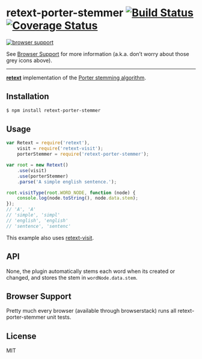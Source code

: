 # retext-porter-stemmer [![Build Status](https://travis-ci.org/wooorm/retext-porter-stemmer.svg?branch=master)](https://travis-ci.org/wooorm/retext-porter-stemmer) [![Coverage Status](https://img.shields.io/coveralls/wooorm/retext-porter-stemmer.svg)](https://coveralls.io/r/wooorm/retext-porter-stemmer?branch=master)

[![browser support](https://ci.testling.com/wooorm/retext-porter-stemmer.png) ](https://ci.testling.com/wooorm/retext-porter-stemmer)

See [Browser Support](#browser-support) for more information (a.k.a. don’t worry about those grey icons above).

---

**[retext](https://github.com/wooorm/retext "Retext")** implementation of the [Porter stemming algorithm](http://tartarus.org/martin/PorterStemmer/).

## Installation

```sh
$ npm install retext-porter-stemmer
```

## Usage

```js
var Retext = require('retext'),
    visit = require('retext-visit');
    porterStemmer = require('retext-porter-stemmer');

var root = new Retext()
    .use(visit)
    .use(porterStemmer)
    .parse('A simple english sentence.');

root.visitType(root.WORD_NODE, function (node) {
    console.log(node.toString(), node.data.stem);
});
// 'A', 'A'
// 'simple', 'simpl'
// 'english', 'english'
// 'sentence', 'sentenc'
```

This example also uses [retext-visit](https://github.com/wooorm/retext-visit).

## API
None, the plugin automatically stems each word when its created or changed, and stores the stem in `wordNode.data.stem`.

## Browser Support
Pretty much every browser (available through browserstack) runs all retext-porter-stemmer unit tests.

## License

  MIT
